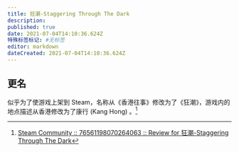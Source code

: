 ```yaml
---
title: 狂潮-Staggering Through The Dark
description:
published: true
date: 2021-07-04T14:10:36.624Z
特殊标签标记: #无标签
editor: markdown
dateCreated: 2021-07-04T14:10:36.624Z
---
```


## 更名

似乎为了使游戏上架到 Steam，名称从《香港往事》修改为了《狂潮》，游戏内的地点描述从香港修改为了康行 (Kang Hong) 。[^cmc]

[^cmc]: [Steam Community :: 76561198070264063 :: Review for 狂潮-Staggering Through The Dark](https://web.archive.org/web/20210704071022/https://steamcommunity.com/profiles/76561198070264063/recommended/1449250/)
